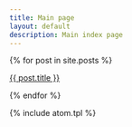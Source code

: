 ```yaml
---
title: Main page
layout: default
description: Main index page
---
```


{% for post in site.posts %}
<p><a href="{{ post.url | prepend: site.baseurl }}">{{ post.title }}</a></p>
{% endfor %}


{% include atom.tpl %}
